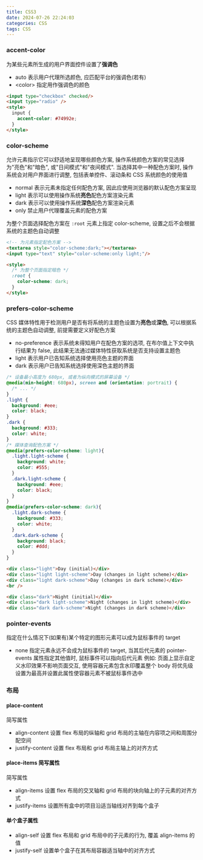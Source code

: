 ```yaml
---
title: CSS3
date: 2024-07-26 22:24:03
categories: CSS
tags: CSS
---
```


### accent-color

为某些元素所生成的用户界面控件设置了**强调色**

- auto 表示用户代理所选颜色, 应匹配平台的强调色(若有)
- \<color\> 指定用作强调色的颜色

```html
<input type="checkbox" checked/>
<input type="radio" />
<style>
  input {
    accent-color: #74992e;
  }
</style>
```
<!-- more -->

### color-scheme

允许元素指示它可以舒适地呈现哪些颜色方案, 操作系统颜色方案的常见选择为"亮色"和"暗色", 或"日间模式"和"夜间模式". 当选择其中一种配色方案时, 操作系统会对用户界面进行调整, 包括表单控件、滚动条和 CSS 系统颜色的使用值

- normal 表示元素未指定任何配色方案, 因此应使用浏览器的默认配色方案呈现
- light 表示可以使用操作系统**亮色**配色方案渲染元素
- dark 表示可以使用操作系统**深色**配色方案渲染元素
- only 禁止用户代理覆盖元素的配色方案

为整个页面选择配色方案在 `:root` 元素上指定 color-scheme, 设置之后不会根据系统的主题色自动调整

```html
<!-- 为元素指定配色方案 -->
<textarea style="color-scheme:dark;"></textarea>
<input type="text" style="color-scheme:only light;"/>

<style>
  /* 为整个页面指定暗色 */
  :root {
    color-scheme: dark;
  }
</style>
```

### prefers-color-scheme

CSS 媒体特性用于检测用户是否有将系统的主题色设置为**亮色**或**深色**, 可以根据系统的主题色自动调整, 前提需要定义好配色方案

- no-preference 表示系统未得知用户在配色方案的选项, 在布尔值上下文中执行结果为 false, 此结果无法通过媒体特性获取系统是否支持设置主题色
- light 表示用户已告知系统选择使用亮色主题的界面
- dark 表示用户已告知系统选择使用深色主题的界面

```css
/* 设备最小高度为 680px, 或者为纵向模式的屏幕设备 */
@media(min-height: 680px), screen and (orientation: portrait) {
  /* ... */
}
.light {
  background: #eee;
  color: black;
}
.dark {
  background: #333;
  color: white;
}
/* 媒体查询配色方案 */
@media(prefers-color-scheme: light){
  .light.light-scheme {
    background: white;
    color: #555;
  }
  .dark.light-scheme {
    background: #eee;
    color: black;
  }
}
@media(prefers-color-scheme: dark){
  .light.dark-scheme {
    background: #333;
    color: white;
  }
  .dark.dark-scheme {
    background: black;
    color: #ddd;
  }
}
```

```html
<div class="light">Day (initial)</div>
<div class="light light-scheme">Day (changes in light scheme)</div>
<div class="light dark-scheme">Day (changes in dark scheme)</div>
<br />

<div class="dark">Night (initial)</div>
<div class="dark light-scheme">Night (changes in light scheme)</div>
<div class="dark dark-scheme">Night (changes in dark scheme)</div>
```

### pointer-events

指定在什么情况下(如果有)某个特定的图形元素可以成为鼠标事件的 target

- none 指定元素永远不会成为鼠标事件的 target, 当其后代元素的 pointer-events 属性指定其他值时, 鼠标事件可以指向后代元素
      例如: 页面上显示自定义水印效果不影响页面交互, 使用容器元素包含水印覆盖整个 body 将优先级设置为最高并设置此属性使容器元素不被鼠标事件选中

### 布局

#### place-content

简写属性

- align-content 设置 flex 布局的纵轴和 grid 布局的主轴在内容项之间和周围分配空间
- justify-content 设置 flex 布局和 grid 布局主轴上的对齐方式

#### place-items 简写属性

简写属性

- align-items 设置 flex 布局的交叉轴和 grid 布局的块向轴上的子元素的对齐方式
- justify-items 设置所有盒中的项目沿适当轴线对齐到每个盒子

#### 单个盒子属性

- align-self  设置 flex 布局和 grid 布局中的子元素的行为, 覆盖 align-items 的值
- justify-self  设置单个盒子在其布局容器适当轴中的对齐方式
